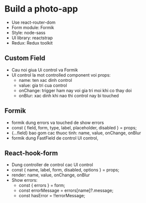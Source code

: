 # Build a photo-app

- Use react-router-dom
- Form module: Formik
- Style: node-sass
- UI library: reactstrap
- Redux: Redux toolkit

## Custom Field

- Cau noi giua Ui control va Formik
- UI control la mot controlled component voi props:
  - name: ten xac dinh control
  - value: gia tri cua control
  - onChange: trigger ham nay voi gia tri moi khi co thay doi
  - onBlur: xac dinh khi nao thi control nay bi touched

## Formik

- formik dung errors va touched de show errors
- const { field, form, type, label, placeholder, disabled } = props;
- {...field} bao gom cac thuoc tinh: name, value, onChange, onBlur
- formik dung FastField de control UI control,

## React-hook-form

- Dung controller de control cac UI control
- const { name, label, form, disabled, options } = props;
- render: name, value, onChange, onBlur
- Show errors:
  - const { errors } = form;
  - const errorMessage = errors[name]?.message;
  - const hasError = !!errorMessage;
